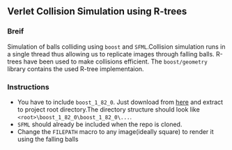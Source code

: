 ## Verlet Collision Simulation using R-trees

### Breif
Simulation of balls colliding using ```boost``` and ```SFML```.Collision simulation runs in a single thread thus allowing us to replicate images through falling balls. R-trees have been used to make collisions efficient. The ```boost/geometry``` library contains the used R-tree implementaion. 

### Instructions
- You have to include `boost_1_82_0`. Just download from [here](https://archives.boost.io/release/1.82.0/source/boost_1_82_0.zip) and extract to project root directory.The directory structure should look like `<root>\boost_1_82_0\boost_1_82_0\...`.
- `SFML` should already be included when the repo is cloned.
- Change the `FILEPATH` macro to any image(ideally square) to render it using the falling balls